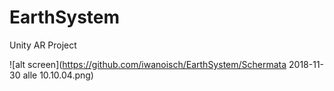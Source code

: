 # EarthSystem
Unity AR Project

![alt screen](https://github.com/iwanoisch/EarthSystem/Schermata 2018-11-30 alle 10.10.04.png)
